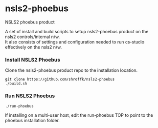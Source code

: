 # nsls2-phoebus
NSLS2 phoebus product

A set of install and build scripts to setup nsls2-phoebus product on the nsls2 controls/internal n/w.  
It also consists of settings and configuration needed to run cs-studio effectively on the nsls2 n/w.  


### Install NSLS2 Phoebus

Clone the nsls2-phoebus product repo to the installation location.

```
git clone https://github.com/shroffk/nsls2-phoebus
./build.sh
```


### Run NSLS2 Phoebus

```
./run-phoebus
```

If installing on a multi-user host, edit the run-phoebus TOP to point to the phoebus installation folder.  
